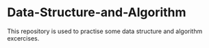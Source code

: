# Data-Structure-and-Algorithm

This repository is used to practise some data structure and algorithm excercises.
